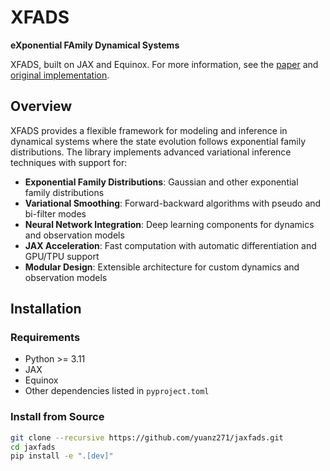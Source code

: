 # XFADS

**eXponential FAmily Dynamical Systems**

XFADS, built on JAX and Equinox.
For more information, see the [paper](https://arxiv.org/abs/2403.01371) and [original implementation](https://github.com/catniplab/xfads).

## Overview

XFADS provides a flexible framework for modeling and inference in dynamical systems where the state evolution follows exponential family distributions.
The library implements advanced variational inference techniques with support for:

- **Exponential Family Distributions**: Gaussian and other exponential family distributions
- **Variational Smoothing**: Forward-backward algorithms with pseudo and bi-filter modes
- **Neural Network Integration**: Deep learning components for dynamics and observation models
- **JAX Acceleration**: Fast computation with automatic differentiation and GPU/TPU support
- **Modular Design**: Extensible architecture for custom dynamics and observation models

## Installation

### Requirements

- Python >= 3.11
- JAX
- Equinox
- Other dependencies listed in `pyproject.toml`

### Install from Source

```bash
git clone --recursive https://github.com/yuanz271/jaxfads.git
cd jaxfads
pip install -e ".[dev]"
```
